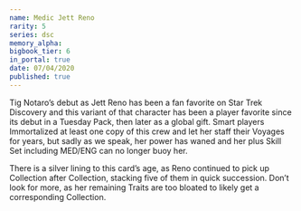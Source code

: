 ```yaml
---
name: Medic Jett Reno
rarity: 5
series: dsc
memory_alpha:
bigbook_tier: 6
in_portal: true
date: 07/04/2020
published: true
---
```


Tig Notaro’s debut as Jett Reno has been a fan favorite on Star Trek Discovery and this variant of that character has been a player favorite since its debut in a Tuesday Pack, then later as a global gift. Smart players Immortalized at least one copy of this crew and let her staff their Voyages for years, but sadly as we speak, her power has waned and her plus Skill Set including MED/ENG can no longer buoy her.

There is a silver lining to this card’s age, as Reno continued to pick up Collection after Collection, stacking five of them in quick succession. Don’t look for more, as her remaining Traits are too bloated to likely get a corresponding Collection.
